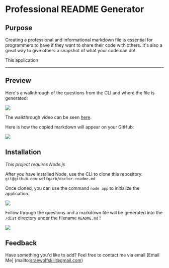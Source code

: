 # Professional README Generator

## Purpose

Creating a professional and informational markdown file is essential for programmers to have if they want to share their code with others. It's also a great way to give others a snapshot of what your code can do!

This application 

----

## Preview

Here's a walkthrough of the questions from the CLI and where the file is generated:

<img src='images\GenMD.gif' />

The walkthrough video can be seen <a href='images\GenMD.mp4'>here</a>.

Here is how the copied markdown will appear on your GitHub:

<img src='images\mdpreview.gif' />

## Installation
_This project requires Node.js_

After you have installed Node, use the CLI to clone this repository.
```git@github.com:wolfgarb/doctor-readme.md```

Once cloned, you can use the command ```node app``` to initialize the application. 

<img src='images\nodeb.png' />

Follow through the questions and a markdown file will be generated into the ```/dist``` directory under the filename ```README.md``` !

<img src='images\readmecreate.png' />

## Feedback

Have something you'd like to add? Feel free to contact me via email
[Email Me] (mailto:sraewolfskill@gmail.com)

